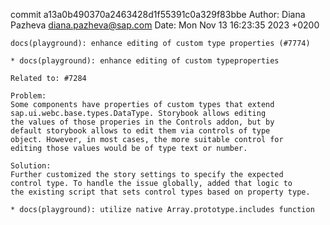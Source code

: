 commit a13a0b490370a2463428d1f55391c0a329f83bbe
Author: Diana Pazheva <diana.pazheva@sap.com>
Date:   Mon Nov 13 16:23:35 2023 +0200

    docs(playground): enhance editing of custom type properties (#7774)
    
    * docs(playground): enhance editing of custom typeproperties
    
    Related to: #7284
    
    Problem:
    Some components have properties of custom types that extend
    sap.ui.webc.base.types.DataType. Storybook allows editing
    the values of those properies in the Controls addon, but by
    default storybook allows to edit them via controls of type
    object. However, in most cases, the more suitable control for
    editing those values would be of type text or number.
    
    Solution:
    Further customized the story settings to specify the expected
    control type. To handle the issue globally, added that logic to
    the existing script that sets control types based on property type.
    
    * docs(playground): utilize native Array.prototype.includes function
